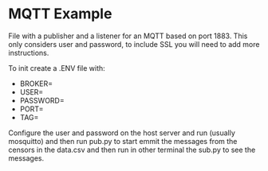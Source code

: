 # MQTT Example
File with a publisher and a listener for an MQTT based on port 1883. This only considers user and password, to include SSL you will need to add more instructions.

To init create a .ENV file with:
* BROKER=
* USER=
* PASSWORD=
* PORT=
* TAG=

Configure the user and password on the host server and run (usually mosquitto) and then run pub.py to start emmit the messages from the censors in the data.csv and then run in other terminal the sub.py to see the messages.